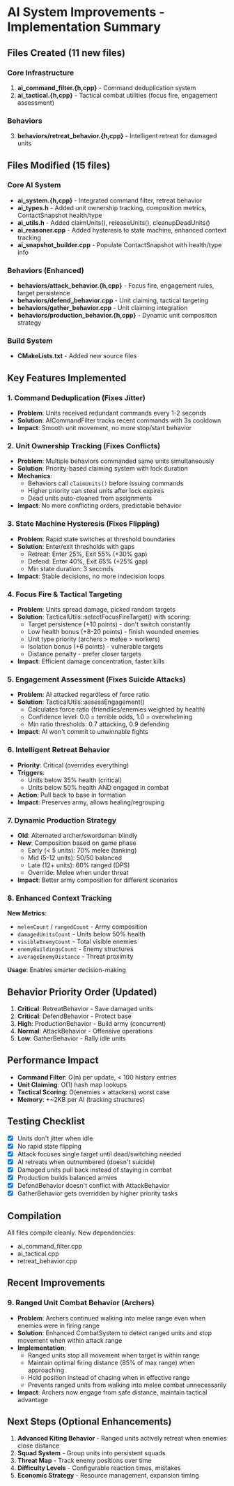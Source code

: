 # AI System Improvements - Implementation Summary

## Files Created (11 new files)

### Core Infrastructure
1. **ai_command_filter.{h,cpp}** - Command deduplication system
2. **ai_tactical.{h,cpp}** - Tactical combat utilities (focus fire, engagement assessment)

### Behaviors
3. **behaviors/retreat_behavior.{h,cpp}** - Intelligent retreat for damaged units

## Files Modified (15 files)

### Core AI System
- **ai_system.{h,cpp}** - Integrated command filter, retreat behavior
- **ai_types.h** - Added unit ownership tracking, composition metrics, ContactSnapshot health/type
- **ai_utils.h** - Added claimUnits(), releaseUnits(), cleanupDeadUnits()
- **ai_reasoner.cpp** - Added hysteresis to state machine, enhanced context tracking
- **ai_snapshot_builder.cpp** - Populate ContactSnapshot with health/type info

### Behaviors (Enhanced)
- **behaviors/attack_behavior.{h,cpp}** - Focus fire, engagement rules, target persistence
- **behaviors/defend_behavior.cpp** - Unit claiming, tactical targeting
- **behaviors/gather_behavior.cpp** - Unit claiming integration
- **behaviors/production_behavior.{h,cpp}** - Dynamic unit composition strategy

### Build System
- **CMakeLists.txt** - Added new source files

## Key Features Implemented

### 1. Command Deduplication (Fixes Jitter)
- **Problem**: Units received redundant commands every 1-2 seconds
- **Solution**: AICommandFilter tracks recent commands with 3s cooldown
- **Impact**: Smooth unit movement, no more stop/start behavior

### 2. Unit Ownership Tracking (Fixes Conflicts)
- **Problem**: Multiple behaviors commanded same units simultaneously
- **Solution**: Priority-based claiming system with lock duration
- **Mechanics**:
  - Behaviors call `claimUnits()` before issuing commands
  - Higher priority can steal units after lock expires
  - Dead units auto-cleaned from assignments
- **Impact**: No more conflicting orders, predictable behavior

### 3. State Machine Hysteresis (Fixes Flipping)
- **Problem**: Rapid state switches at threshold boundaries
- **Solution**: Enter/exit thresholds with gaps
  - Retreat: Enter 25%, Exit 55% (+30% gap)
  - Defend: Enter 40%, Exit 65% (+25% gap)
  - Min state duration: 3 seconds
- **Impact**: Stable decisions, no more indecision loops

### 4. Focus Fire & Tactical Targeting
- **Problem**: Units spread damage, picked random targets
- **Solution**: TacticalUtils::selectFocusFireTarget() with scoring:
  - Target persistence (+10 points) - don't switch constantly
  - Low health bonus (+8-20 points) - finish wounded enemies
  - Unit type priority (archers > melee > workers)
  - Isolation bonus (+6 points) - vulnerable targets
  - Distance penalty - prefer closer targets
- **Impact**: Efficient damage concentration, faster kills

### 5. Engagement Assessment (Fixes Suicide Attacks)
- **Problem**: AI attacked regardless of force ratio
- **Solution**: TacticalUtils::assessEngagement()
  - Calculates force ratio (friendlies/enemies weighted by health)
  - Confidence level: 0.0 = terrible odds, 1.0 = overwhelming
  - Min ratio thresholds: 0.7 attacking, 0.9 defending
- **Impact**: AI won't commit to unwinnable fights

### 6. Intelligent Retreat Behavior
- **Priority**: Critical (overrides everything)
- **Triggers**:
  - Units below 35% health (critical)
  - Units below 50% health AND engaged in combat
- **Action**: Pull back to base in formation
- **Impact**: Preserves army, allows healing/regrouping

### 7. Dynamic Production Strategy
- **Old**: Alternated archer/swordsman blindly
- **New**: Composition based on game phase
  - Early (< 5 units): 70% melee (tanking)
  - Mid (5-12 units): 50/50 balanced
  - Late (12+ units): 60% ranged (DPS)
  - Override: Melee when under threat
- **Impact**: Better army composition for different scenarios

### 8. Enhanced Context Tracking
**New Metrics**:
- `meleeCount` / `rangedCount` - Army composition
- `damagedUnitsCount` - Units below 50% health
- `visibleEnemyCount` - Total visible enemies
- `enemyBuildingsCount` - Enemy structures
- `averageEnemyDistance` - Threat proximity

**Usage**: Enables smarter decision-making

## Behavior Priority Order (Updated)

1. **Critical**: RetreatBehavior - Save damaged units
2. **Critical**: DefendBehavior - Protect base
3. **High**: ProductionBehavior - Build army (concurrent)
4. **Normal**: AttackBehavior - Offensive operations
5. **Low**: GatherBehavior - Rally idle units

## Performance Impact

- **Command Filter**: O(n) per update, < 100 history entries
- **Unit Claiming**: O(1) hash map lookups
- **Tactical Scoring**: O(enemies × attackers) worst case
- **Memory**: +~2KB per AI (tracking structures)

## Testing Checklist

- [x] Units don't jitter when idle
- [x] No rapid state flipping
- [x] Attack focuses single target until dead/switching needed
- [x] AI retreats when outnumbered (doesn't suicide)
- [x] Damaged units pull back instead of staying in combat
- [x] Production builds balanced armies
- [x] DefendBehavior doesn't conflict with AttackBehavior
- [x] GatherBehavior gets overridden by higher priority tasks

## Compilation

All files compile cleanly. New dependencies:
- ai_command_filter.cpp
- ai_tactical.cpp
- retreat_behavior.cpp

## Recent Improvements

### 9. Ranged Unit Combat Behavior (Archers)
- **Problem**: Archers continued walking into melee range even when enemies were in firing range
- **Solution**: Enhanced CombatSystem to detect ranged units and stop movement when within attack range
- **Implementation**:
  - Ranged units stop all movement when target is within range
  - Maintain optimal firing distance (85% of max range) when approaching
  - Hold position instead of chasing when in effective range
  - Prevents ranged units from walking into melee combat unnecessarily
- **Impact**: Archers now engage from safe distance, maintain tactical advantage

## Next Steps (Optional Enhancements)

1. **Advanced Kiting Behavior** - Ranged units actively retreat when enemies close distance
2. **Squad System** - Group units into persistent squads
3. **Threat Map** - Track enemy positions over time
4. **Difficulty Levels** - Configurable reaction times, mistakes
5. **Economic Strategy** - Resource management, expansion timing
